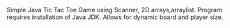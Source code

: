 Simple Java Tic Tac Toe Game using Scanner, 2D arrays,arraylist.
Program requires installation of Java JDK.
Allows for dynamic board and player size.
